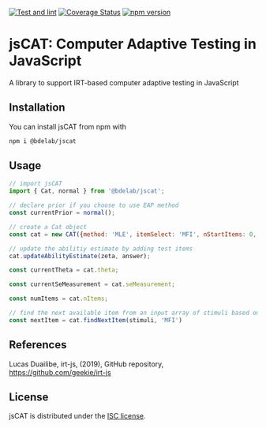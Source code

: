 [![Test and lint](https://github.com/yeatmanlab/jsCAT/actions/workflows/ci.yml/badge.svg)](https://github.com/yeatmanlab/jsCAT/actions/workflows/ci.yml)
[![Coverage Status](https://coveralls.io/repos/github/yeatmanlab/jsCAT/badge.svg?branch=main)](https://coveralls.io/github/yeatmanlab/jsCAT?branch=main)
[![npm version](https://badge.fury.io/js/@bdelab%2Fjscat.svg)](https://badge.fury.io/js/@bdelab%2Fjscat)

# jsCAT: Computer Adaptive Testing in JavaScript

A library to support IRT-based computer adaptive testing in JavaScript

## Installation

You can install jsCAT from npm with

```bash
npm i @bdelab/jscat
```

## Usage

```js
// import jsCAT
import { Cat, normal } from '@bdelab/jscat';

// declare prior if you choose to use EAP method
const currentPrior = normal();

// create a Cat object 
const cat = new CAT({method: 'MLE', itemSelect: 'MFI', nStartItems: 0, theta: 0, minTheta: -6, maxTheta: 6, prior: currentPrior})

// update the abilitiy estimate by adding test items 
cat.updateAbilityEstimate(zeta, answer);

const currentTheta = cat.theta;

const currentSeMeasurement = cat.seMeasurement;

const numItems = cat.nItems;

// find the next available item from an input array of stimuli based on a selection method
const nextItem = cat.findNextItem(stimuli, 'MFI')
```

## References

Lucas Duailibe, irt-js, (2019), GitHub repository, https://github.com/geekie/irt-js

## License
jsCAT is distributed under the [ISC license](LICENSE).
